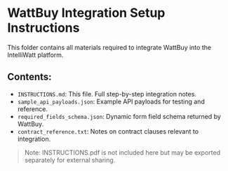 # WattBuy Integration Setup Instructions

This folder contains all materials required to integrate WattBuy into the IntelliWatt platform.

## Contents:
- `INSTRUCTIONS.md`: This file. Full step-by-step integration notes.
- `sample_api_payloads.json`: Example API payloads for testing and reference.
- `required_fields_schema.json`: Dynamic form field schema returned by WattBuy.
- `contract_reference.txt`: Notes on contract clauses relevant to integration.

> Note: INSTRUCTIONS.pdf is not included here but may be exported separately for external sharing. 